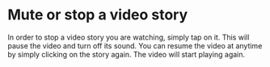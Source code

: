 # Mute or stop a video story

In order to stop a video story you are watching, simply tap on it. This will pause the video and turn off its sound. You can resume the video at anytime by simply clicking on the story again. The video will start playing again.

